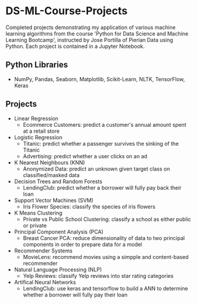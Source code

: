 # DS-ML-Course-Projects

Completed projects demonstrating my application of various machine learning algorithms from the course 'Python for Data Science and Machine Learning Bootcamp', instructed by Jose Portilla of Pierian Data using Python. Each project is contained in a Jupyter Notebook.

## Python Libraries
- NumPy, Pandas, Seaborn, Matplotlib, Scikit-Learn, NLTK, TensorFlow, Keras

## Projects
- Linear Regression
  - Ecommerce Customers: predict a customer's annual amount spent at a retail store
- Logistic Regression
  - Titanic: predict whether a passenger survives the sinking of the Titanic
  - Advertising: predict whether a user clicks on an ad
- K Nearest Neighbours (KNN)
  - Anonymized Data: predict an unknown given target class on classified/masked data
- Decision Trees and Random Forests
  - LendingClub: predict whether a borrower will fully pay back their loan
- Support Vector Machines (SVM)
  - Iris Flower Species: classify the species of iris flowers
- K Means Clustering
  - Private vs Public School Clustering: classify a school as either public or private
- Principal Component Analysis (PCA)
  - Breast Cancer PCA: reduce dimensionality of data to two principal components in order to prepare data for a model
- Recommender Systems
  - MovieLens: recommend movies using a simpple and content-based recommender
- Natural Language Processing (NLP)
  - Yelp Reviews: classify Yelp reviews into star rating categories
- Artifical Neural Networks
  - LendingClub: use keras and tensorflow to build a ANN to determine whether a borrower will fully pay their loan
